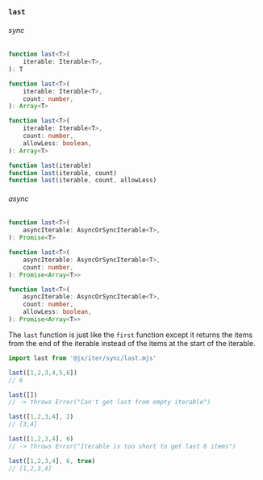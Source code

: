 ### `last`

###### sync

```ts
function last<T>(
    iterable: Iterable<T>,
): T

function last<T>(
    iterable: Iterable<T>,
    count: number,
): Array<T>

function last<T>(
    iterable: Iterable<T>,
    count: number,
    allowLess: boolean,
): Array<T>

function last(iterable)
function last(iterable, count)
function last(iterable, count, allowLess)
```

###### async

```ts
function last<T>(
    asyncIterable: AsyncOrSyncIterable<T>,
): Promise<T>

function last<T>(
    asyncIterable: AsyncOrSyncIterable<T>,
    count: number,
): Promise<Array<T>>

function last<T>(
    asyncIterable: AsyncOrSyncIterable<T>,
    count: number,
    allowLess: boolean,
): Promise<Array<T>>
```

The `last` function is just like the `first` function except it returns the items from the end of the iterable instead
of the items at the start of the iterable.

```js
import last from '@jx/iter/sync/last.mjs'

last([1,2,3,4,5,6])
// 6

last([])
// -> throws Error("Can't get last from empty iterable")

last([1,2,3,4], 2)
// [3,4]

last([1,2,3,4], 6)
// -> throws Error("Iterable is too short to get last 6 items")

last([1,2,3,4], 6, true)
// [1,2,3,4]
```
